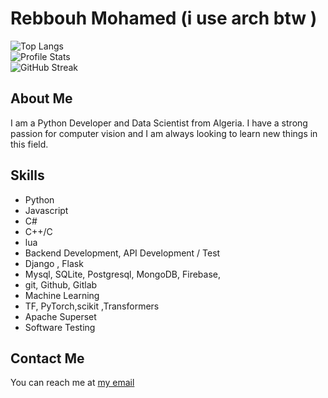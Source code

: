# Rebbouh Mohamed (i use arch btw )
![Top Langs](https://github-readme-stats.vercel.app/api/top-langs/??username=Mohamed-Rebbouh&theme=merko&hide_progress=true)
<br/>
![Profile Stats](https://github-readme-stats.vercel.app/api?username=Mohamed-Rebbouh&theme=merko&hide_border=false&include_all_commits=false&count_private=true)
<br/>
![GitHub Streak](https://github-readme-streak-stats.herokuapp.com/?user=Mohamed-Rebbouh&theme=merko&hide_border=false)
<br/>



## About Me
I am a Python Developer and Data Scientist from Algeria.
I have a strong passion for computer vision and I am always looking to learn new things in this field.

## Skills
- Python
- Javascript
- C#
- C++/C
- lua 
- Backend Development, API Development / Test
- Django , Flask
- Mysql, SQLite, Postgresql, MongoDB, Firebase, 
- git, Github, Gitlab
- Machine Learning
- TF, PyTorch,scikit ,Transformers
- Apache Superset
- Software Testing

## Contact Me
You can reach me at [my email](mailto:info.moh.2003@gmail.com)

